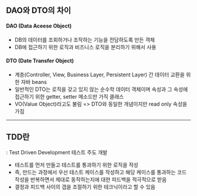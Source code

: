 ## DAO와 DTO의 차이

#### DAO (Data Aceese Object)

- DB의 데이터를 조회하거나 조작하는 기능을 전담하도록 만든 객체
- DB에 접근하기 위한 로직과 비즈니스 로직을 분리하기 위해서 사용

#### DTO (Date Transfer Object)

- 계층(Controller, View, Business Layer, Persistent Layer) 간 데이터 교환을 위한 자바 beans
- 일반적인 DTO는 로직을 갖고 있지 않는 순수학 데이터 객체이며 속성과 그 속성에 접근하기 위한 getter, setter 메소드만 가직 클래스
- VO(Value Object)라고도 불림 => DTO와 동일한 개념이지만 read only 속성을 가짐

---

## TDD란

: Test Driven Development 테스트 주도 개발

- 테스트를 먼저 만들고 테스트를 통과하기 위한 로직을 작성
- 즉, 만드는 과정에서 우선 테스트 케이스를 작성하고 해당 케이스를 통과하는 코드 작성을 반복하면서 제대로 동작하는지에 대한 피드백을 적극적으로 받음
- 결정과 피드백 사이의 갭을 조절하기 위한 테크닉이라고 할 수 있음
